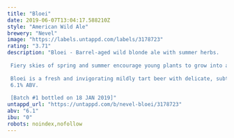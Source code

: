 ```yaml
---
title: "Bloei"
date: 2019-06-07T13:04:17.588210Z
style: "American Wild Ale"
brewery: "Nevel"
image: "https://labels.untappd.com/labels/3178723"
rating: "3.71"
description: "Bloei - Barrel-aged wild blonde ale with summer herbs.  Fiery skies of spring and summer encourage young plants to grow into aromatic herbs. The sun challenges them to show more and more of themselves, coming to full bloom in herb gardens, roadsides and between paving stones in the city. Growth is everywhere, life is everywhere. You can find surprising flavours everywhere, often in those places where you did not expect it. Bloei is an ode to popular and lesser known herbs that give life to this beer with their exuberant aromas.  Bloei is a fresh and invigorating mildly tart beer with delicate, subtle green notes. We added four different herbs: yarrow and mugwort were foraged in a quiet place in Nijmegen, while rosemary and thyme were picked in a walled garden. Bloei was aged on oak for 9 months. 6.1% ABV.  [Batch #1 bottled on 18 JAN 2019]"
untappd_url: "https://untappd.com/b/nevel-bloei/3178723"
abv: "6.1"
ibu: "0"
robots: noindex,nofollow
---
```

